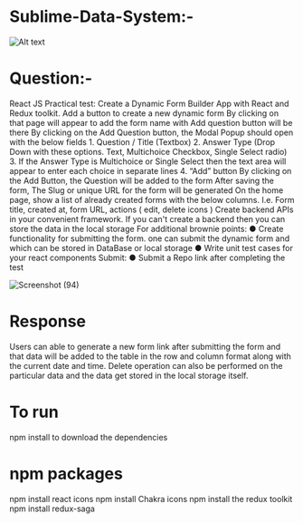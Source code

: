 # Sublime-Data-System:-

![Alt text](https://sublimedatasys.com/wp-content/uploads/2019/07/logo.png)

# Question:- 
React JS Practical test: Create a Dynamic Form Builder App with React and Redux toolkit. Add a button to create a new dynamic form By clicking on that page will appear to add the form name with Add question button will be there By clicking on the Add Question button, the Modal Popup should open with the below fields 1. Question / Title (Textbox) 2. Answer Type (Drop Down with these options. Text, Multichoice Checkbox, Single Select radio) 3. If the Answer Type is Multichoice or Single Select then the text area will appear to enter each choice in separate lines 4. “Add” button By clicking on the Add Button, the Question will be added to the form After saving the form, The Slug or unique URL for the form will be generated On the home page, show a list of already created forms with the below columns. I.e. Form title, created at, form URL, actions ( edit, delete icons ) Create backend APIs in your convenient framework. If you can't create a backend then you can store the data in the local storage For additional brownie points: ● Create functionality for submitting the form. one can submit the dynamic form and which can be stored in DataBase or local storage ● Write unit test cases for your react components Submit: ● Submit a Repo link after completing the test

![Screenshot (94)](https://github.com/vmewada01/Synlabs/assets/122343841/ce7e30a7-1eed-4bf8-931c-8694b54955d0)

# Response 
Users can able to generate a new form link after submitting the form and that data will be added to the table in the row and column format along with the current date and time.
Delete operation can also be performed on the particular data and the data get stored in the local storage itself.

# To run 
npm install to download the dependencies 

# npm packages 
npm install  react icons
npm install Chakra icons 
npm install the redux toolkit
npm install redux-saga



